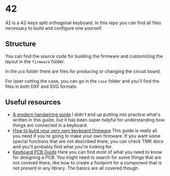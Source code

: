 # 42
42 is a 42-keys split orthogonal keyboard. In this repo you can find all files
necessary to build and configure one yourself.

## Structure
You can find the source code for building the firmware and customizing the
layout in the `firmware` folder.

In the `pcb` folder there are files for producing or changing the circuit board.

For laser cutting the case, you can go in the `case` folder and you'll find the
files in both DXF and SVG formats.

## Useful resources
- [A modern handwiring guide](https://geekhack.org/index.php?topic=87689.0)
I didn't end up putting into practice what's written in this guide, but it has
been super helpful for understanding how things are connected in a keyboard.
- [How to build your very own keyboard firmware](https://deskthority.net/workshop-f7/how-to-build-your-very-own-keyboard-firmware-t7177.html)
This guide is really all you need if you're going to make your own firmware.
If you want some special functions that are not described there, you can check
TMK docs and you'll probably find what you're looking for.
- [Keyboard PCB Guide](https://github.com/ruiqimao/keyboard-pcb-guide)
Here you can find most of what you need to know for designing a PCB. You might
need to search for some things that are not covered there, like how to create a
footprint for a component that is not present in any library. The basics are
all covered though.

